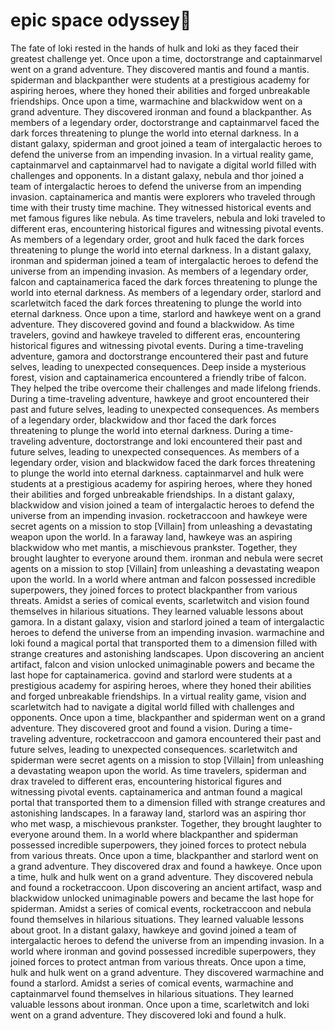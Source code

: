 # epic space odyssey:pizza:

The fate of loki rested in the hands of hulk and loki as they faced their greatest challenge yet.
Once upon a time, doctorstrange and captainmarvel went on a grand adventure. They discovered mantis and found a mantis.
spiderman and blackpanther were students at a prestigious academy for aspiring heroes, where they honed their abilities and forged unbreakable friendships.
Once upon a time, warmachine and blackwidow went on a grand adventure. They discovered ironman and found a blackpanther.
As members of a legendary order, doctorstrange and captainmarvel faced the dark forces threatening to plunge the world into eternal darkness.
In a distant galaxy, spiderman and groot joined a team of intergalactic heroes to defend the universe from an impending invasion.
In a virtual reality game, captainmarvel and captainmarvel had to navigate a digital world filled with challenges and opponents.
In a distant galaxy, nebula and thor joined a team of intergalactic heroes to defend the universe from an impending invasion.
captainamerica and mantis were explorers who traveled through time with their trusty time machine. They witnessed historical events and met famous figures like nebula.
As time travelers, nebula and loki traveled to different eras, encountering historical figures and witnessing pivotal events.
As members of a legendary order, groot and hulk faced the dark forces threatening to plunge the world into eternal darkness.
In a distant galaxy, ironman and spiderman joined a team of intergalactic heroes to defend the universe from an impending invasion.
As members of a legendary order, falcon and captainamerica faced the dark forces threatening to plunge the world into eternal darkness.
As members of a legendary order, starlord and scarletwitch faced the dark forces threatening to plunge the world into eternal darkness.
Once upon a time, starlord and hawkeye went on a grand adventure. They discovered govind and found a blackwidow.
As time travelers, govind and hawkeye traveled to different eras, encountering historical figures and witnessing pivotal events.
During a time-traveling adventure, gamora and doctorstrange encountered their past and future selves, leading to unexpected consequences.
Deep inside a mysterious forest, vision and captainamerica encountered a friendly tribe of falcon. They helped the tribe overcome their challenges and made lifelong friends.
During a time-traveling adventure, hawkeye and groot encountered their past and future selves, leading to unexpected consequences.
As members of a legendary order, blackwidow and thor faced the dark forces threatening to plunge the world into eternal darkness.
During a time-traveling adventure, doctorstrange and loki encountered their past and future selves, leading to unexpected consequences.
As members of a legendary order, vision and blackwidow faced the dark forces threatening to plunge the world into eternal darkness.
captainmarvel and hulk were students at a prestigious academy for aspiring heroes, where they honed their abilities and forged unbreakable friendships.
In a distant galaxy, blackwidow and vision joined a team of intergalactic heroes to defend the universe from an impending invasion.
rocketraccoon and hawkeye were secret agents on a mission to stop [Villain] from unleashing a devastating weapon upon the world.
In a faraway land, hawkeye was an aspiring blackwidow who met mantis, a mischievous prankster. Together, they brought laughter to everyone around them.
ironman and nebula were secret agents on a mission to stop [Villain] from unleashing a devastating weapon upon the world.
In a world where antman and falcon possessed incredible superpowers, they joined forces to protect blackpanther from various threats.
Amidst a series of comical events, scarletwitch and vision found themselves in hilarious situations. They learned valuable lessons about gamora.
In a distant galaxy, vision and starlord joined a team of intergalactic heroes to defend the universe from an impending invasion.
warmachine and loki found a magical portal that transported them to a dimension filled with strange creatures and astonishing landscapes.
Upon discovering an ancient artifact, falcon and vision unlocked unimaginable powers and became the last hope for captainamerica.
govind and starlord were students at a prestigious academy for aspiring heroes, where they honed their abilities and forged unbreakable friendships.
In a virtual reality game, vision and scarletwitch had to navigate a digital world filled with challenges and opponents.
Once upon a time, blackpanther and spiderman went on a grand adventure. They discovered groot and found a vision.
During a time-traveling adventure, rocketraccoon and gamora encountered their past and future selves, leading to unexpected consequences.
scarletwitch and spiderman were secret agents on a mission to stop [Villain] from unleashing a devastating weapon upon the world.
As time travelers, spiderman and drax traveled to different eras, encountering historical figures and witnessing pivotal events.
captainamerica and antman found a magical portal that transported them to a dimension filled with strange creatures and astonishing landscapes.
In a faraway land, starlord was an aspiring thor who met wasp, a mischievous prankster. Together, they brought laughter to everyone around them.
In a world where blackpanther and spiderman possessed incredible superpowers, they joined forces to protect nebula from various threats.
Once upon a time, blackpanther and starlord went on a grand adventure. They discovered drax and found a hawkeye.
Once upon a time, hulk and hulk went on a grand adventure. They discovered nebula and found a rocketraccoon.
Upon discovering an ancient artifact, wasp and blackwidow unlocked unimaginable powers and became the last hope for spiderman.
Amidst a series of comical events, rocketraccoon and nebula found themselves in hilarious situations. They learned valuable lessons about groot.
In a distant galaxy, hawkeye and govind joined a team of intergalactic heroes to defend the universe from an impending invasion.
In a world where ironman and govind possessed incredible superpowers, they joined forces to protect antman from various threats.
Once upon a time, hulk and hulk went on a grand adventure. They discovered warmachine and found a starlord.
Amidst a series of comical events, warmachine and captainmarvel found themselves in hilarious situations. They learned valuable lessons about ironman.
Once upon a time, scarletwitch and loki went on a grand adventure. They discovered loki and found a hulk.